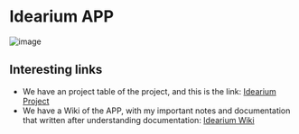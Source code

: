 # Idearium APP

![image](https://github.com/Brandommoore/Idearium_iOS/assets/29986345/5f96c629-740d-43eb-9ee0-594f9cd9ce0c)

## Interesting links
- We have an project table of the project, and this is the link: [Idearium Project](https://github.com/users/Brandommoore/projects/3)
- We have a Wiki of the APP, with my important notes and documentation that written after understanding documentation: [Idearium Wiki](https://github.com/Brandommoore/Idearium_iOS/wiki)

